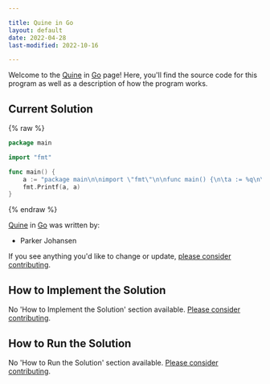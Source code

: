 ```yaml
---

title: Quine in Go
layout: default
date: 2022-04-28
last-modified: 2022-10-16

---
```


Welcome to the [Quine](https://sampleprograms.io/projects/quine) in [Go](https://sampleprograms.io/languages/go) page! Here, you'll find the source code for this program as well as a description of how the program works.

## Current Solution

{% raw %}

```go
package main

import "fmt"

func main() {
	a := "package main\n\nimport \"fmt\"\n\nfunc main() {\n\ta := %q\n\tfmt.Printf(a, a)\n}\n"
	fmt.Printf(a, a)
}
```

{% endraw %}

[Quine](https://sampleprograms.io/projects/quine) in [Go](https://sampleprograms.io/languages/go) was written by:

- Parker Johansen

If you see anything you'd like to change or update, [please consider contributing](https://github.com/TheRenegadeCoder/sample-programs).

## How to Implement the Solution

No 'How to Implement the Solution' section available. [Please consider contributing](https://github.com/TheRenegadeCoder/sample-programs-website).

## How to Run the Solution

No 'How to Run the Solution' section available. [Please consider contributing](https://github.com/TheRenegadeCoder/sample-programs-website).